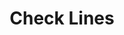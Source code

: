---
title: Check Lines
excerpt: Check your lines. Maximum 1000 lines per request.
api:
  file: Unreleased.json
  operationId: License.CheckLines
hidden: false
---